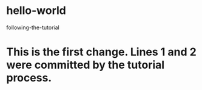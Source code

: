 # hello-world
following-the-tutorial

# This is the first change.  Lines 1 and 2 were committed by the tutorial process.
